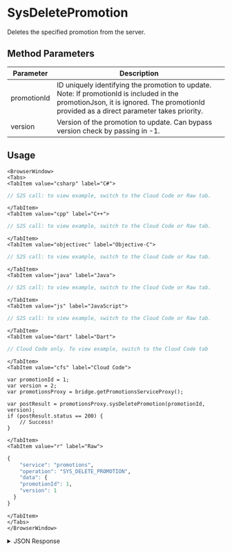 # SysDeletePromotion

Deletes the specified promotion from the server.

<PartialServop service_name="promotions" operation_name="SYS_DELETE_PROMOTION" />

## Method Parameters
Parameter | Description
--------- | -----------
promotionId | ID uniquely identifying the promotion to update. Note: If promotionId is included in the promotionJson, it is ignored. The promotionId provided as a direct parameter takes priority.
version | Version of the promotion to update. Can bypass version check by passing in -1.

## Usage

```mdx-code-block
<BrowserWindow>
<Tabs>
<TabItem value="csharp" label="C#">
```

```csharp
// S2S call: to view example, switch to the Cloud Code or Raw tab.
```

```mdx-code-block
</TabItem>
<TabItem value="cpp" label="C++">
```

```cpp
// S2S call: to view example, switch to the Cloud Code or Raw tab.
```

```mdx-code-block
</TabItem>
<TabItem value="objectivec" label="Objective-C">
```

```objectivec
// S2S call: to view example, switch to the Cloud Code or Raw tab.
```

```mdx-code-block
</TabItem>
<TabItem value="java" label="Java">
```

```java
// S2S call: to view example, switch to the Cloud Code or Raw tab.
```

```mdx-code-block
</TabItem>
<TabItem value="js" label="JavaScript">
```

```javascript
// S2S call: to view example, switch to the Cloud Code or Raw tab.
```

```mdx-code-block
</TabItem>
<TabItem value="dart" label="Dart">
```

```dart
// Cloud Code only. To view example, switch to the Cloud Code tab
```

```mdx-code-block
</TabItem>
<TabItem value="cfs" label="Cloud Code">
```

```cfscript
var promotionId = 1;
var version = 2;
var promotionsProxy = bridge.getPromotionsServiceProxy();

var postResult = promotionsProxy.sysDeletePromotion(promotionId, version);
if (postResult.status == 200) {
    // Success!
}
```

```mdx-code-block
</TabItem>
<TabItem value="r" label="Raw">
```

```r
{
	"service": "promotions",
	"operation": "SYS_DELETE_PROMOTION",
	"data": {
    "promotionId": 1,
    "version": 1
  }
}
```

```mdx-code-block
</TabItem>
</Tabs>
</BrowserWindow>
```

<details>
<summary>JSON Response</summary>

```json
{
  "data": null,
  "status": 200
}
```
</details>

